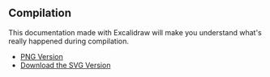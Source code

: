 ## Compilation

This documentation made with Excalidraw will make you understand what's really happened during compilation.

- [PNG Version](https://github.com/B1rby/Pwn-Journey/blob/main/C/Compiling%20in%20GNU%20linux%20C.png)
- [Download the SVG Version](https://github.com/B1rby/Pwn-Journey/blob/main/C/Compiling%20in%20GNU%20linux%20C.rar)
